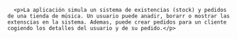 <html>
 
  <body>
    <h1Empire Records<h1>
 
      <p>La aplicación simula un sistema de existencias (stock) y pedidos de una tienda de música. Un usuario puede anadir, borarr o mostrar las extenscias en la sistema. Ademas, puede crear pedidos para un cliente cogiendo los detalles del usuario y de su pedido.</p>
      

